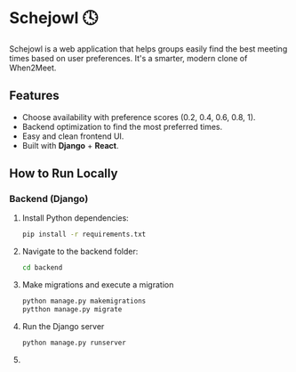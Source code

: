 # Schejowl 🕓

Schejowl is a web application that helps groups easily find the best meeting times based on user preferences.
It's a smarter, modern clone of When2Meet.

## Features
- Choose availability with preference scores (0.2, 0.4, 0.6, 0.8, 1).
- Backend optimization to find the most preferred times.
- Easy and clean frontend UI.
- Built with **Django** + **React**.

## How to Run Locally

### Backend (Django)

1. Install Python dependencies:
   ```bash
   pip install -r requirements.txt
2. Navigate to the backend folder:
   ```bash
   cd backend
3. Make migrations and execute a migration
   ```bash
   python manage.py makemigrations
   pytthon manage.py migrate
4. Run the Django server
   ```bash
   python manage.py runserver
5. 
